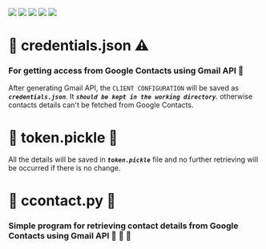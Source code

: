 ![](https://img.shields.io/badge/git-fff7f8?colorA=faf0f0&colorB=db4823&style=for-the-badge&logo=git)
![](https://img.shields.io/badge/github-fff7f8?colorA=080808&colorB=8a8a8a&style=for-the-badge&logo=github)
![](https://img.shields.io/badge/for-you-099450?colorA=b0c92e&colorB=487d3e&style=for-the-badge)
![](https://img.shields.io/badge/python-used-bee5ed?colorA=37b6bd&colorB=3c9bb5&style=for-the-badge&logo=python)
![](https://img.shields.io/badge/visual_studio_code-1.47.3-181717?colorA=ae36d6&style=for-the-badge&logo=visual-studio-code)
# :small_orange_diamond: credentials.json :warning:
### For getting access from Google Contacts using Gmail API :busts_in_silhouette:
After generating Gmail API, the ```CLIENT CONFIGURATION``` will be saved as ***```credentials.json```***. It ***```should be kept in the working directory```***. otherwise contacts details can't be fetched from Google Contacts.
# :small_orange_diamond: token.pickle :memo:
All the details will be saved in ***```token.pickle```*** file and no further retrieving will be occurred if there is no change.
# :small_orange_diamond: ccontact.py :ledger:
### Simple program for retrieving contact details from Google Contacts using Gmail API :bust_in_silhouette: :e-mail: :calling:
